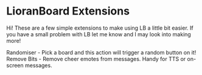 # LioranBoard Extensions

Hi! These are a few simple extensions to make using LB a little bit easier. If you have a small problem with LB let me know and I may look into making more!

Randomiser - Pick a board and this action will trigger a random button on it!
Remove Bits - Remove cheer emotes from messages. Handy for TTS or on-screen messages.
